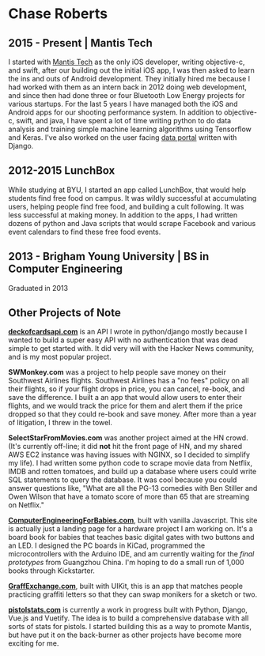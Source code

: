 # Chase Roberts


## 2015 - Present | Mantis Tech
I started with [Mantis Tech](https://mantisx.com/) as the only iOS developer, writing objective-c, and swift, after our building out the initial iOS app, I was then asked to learn the ins and outs of Android development. They initially hired me because I had worked with them as an intern back in 2012 doing web development, and since then had done three or four Bluetooth Low Energy projects for various startups. For the last 5 years I have managed both the iOS and Android apps for our shooting performance system. In addition to objective-c, swift, and java, I have spent a lot of time writing python to do data analysis and training simple machine learning algorithms using Tensorflow and Keras. I've also worked on the user facing [data portal](https://train.mantisx.com/) written with Django.


## 2012-2015 LunchBox

While studying at BYU, I started an app called LunchBox, that would help students find free food on campus. It was wildly successful at accumulating users, helping people find free food, and building a cult following. It was less successful at making money. In addition to the apps, I had written dozens of python and Java scripts that would scrape Facebook and various event calendars to find these free food events.

## 2013 - Brigham Young University | BS in Computer Engineering 
Graduated in 2013

## Other Projects of Note
**[deckofcardsapi.com](https://deckofcardsapi.com)** is an API I wrote in python/django mostly because I wanted to build a super easy API with no authentication that was dead simple to get started with. It did very will with the Hacker News community, and is my most popular project.

**SWMonkey.com** was a project to help people save money on their Southwest Airlines flights. Southwest Airlines has a "no fees" policy on all their flights, so if your flight drops in price, you can cancel, re-book, and save the difference. I built a an app that would allow users to enter their flights, and we would track the price for them and alert them if the price dropped so that they could re-book and save money. After more than a year of litigation, I threw in the towel.

**SelectStarFromMovies.com** was another project aimed at the HN crowd. (It's currently off-line; it did **not** hit the front page of HN, and my shared AWS EC2 instance was having issues with NGINX, so I decided to simplify my life). I had written some python code to scrape movie data from Netflix, IMDB and rotten tomatoes, and build up a database where users could write SQL statements to query the database. It was cool because you could answer questions like, "What are all the PG-13 comedies with Ben Stiller and Owen Wilson that have a tomato score of more than 65 that are streaming on Netflix."


**[ComputerEngineeringForBabies.com](https://ComputerEngineeringForBabies.com/)**, built with vanilla Javascript. This site is actually just a landing page for a hardware project I am working on. It's a board book for babies that teaches basic digital gates with two buttons and an LED. I designed the PC boards in KiCad, programmed the microcontrollers with the Arduino IDE, and am currently waiting for the _final prototypes_ from Guangzhou China. I'm hoping to do a small run of 1,000 books through Kickstarter.

**[GraffExchange.com](https://www.graffexchange.com/)**, built with UIKit, this is an app that matches people practicing graffiti letters so that they can swap monikers for a sketch or two.


**[pistolstats.com](https://www.pistolstats.com/)** is currently a work in progress built with Python, Django, Vue.js and Vuetify. The idea is to build a comprehensive database with all sorts of stats for pistols. I started building this as a way to promote Mantis, but have put it on the back-burner as other projects have become more exciting for me.
